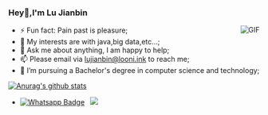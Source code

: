 ### Hey👋,I'm Lu Jianbin

<img align="right" alt="GIF" src="https://static.looni.ink/github/code.gif" />


- ⚡ Fun fact: Pain past is pleasure;
- 🌱 My interests are with java,big data,etc...;
- 💬 Ask me about anything, I am happy to help;
- 📫 Please email via lujianbin@looni.ink to reach me;
- 💼 I’m pursuing a Bachelor's degree in computer science and technology;

[![Anurag's github stats](https://github-readme-stats.vercel.app/api?username=looniink&theme=dark)](https://github.com/anuraghazra/github-readme-stats)





- [![Whatsapp Badge](https://img.shields.io/badge/-Wechat-4CA143?style=flat-square&labelColor=4CA143&logo=wechat&logoColor=white)](https://static.looni.ink/github/me.png)&ensp;
[![](https://img.shields.io/badge/-MyBlog-ff5722?style=flat-square&labelColor=ff5722&logo=blogger&logoColor=white&link=https://www.facebook.com/weltonpfelix/)](https://www.looni.ink)



